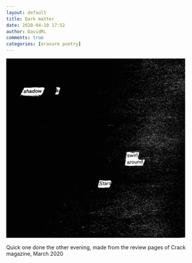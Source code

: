 ```yaml
---    
layout: default    
title: Dark matter    
date: 2020-04-10 17:52    
author: DavidRL    
comments: true    
categories: [erasure poetry]    
---  
```

<img src="/assets/images/articles/darkmatter.jpeg" class="responsive"><br>     

Quick one done the other evening, made from the review pages of Crack magazine, March 2020    
